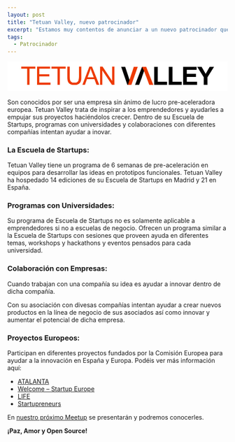 ```yaml
---
layout: post
title: "Tetuan Valley, nuevo patrocinador"
excerpt: "Estamos muy contentos de anunciar a un nuevo patrocinador que se ha unido para soportar este proyecto. Desde aquí queremos dar una calidad bienvenida a Tetuan Valley por ayudarnos a mejorar y crecer como comunidad."
tags: 
  - Patrocinador
---
```


<img class="post--masthead" src="/img/tetuanvalley.jpg" alt="Logo de Tetuan Valley">

Son conocidos por ser una empresa sin ánimo de lucro pre-aceleradora europea. Tetuan Valley trata de inspirar a los emprendedores y ayudarles a empujar sus proyectos haciéndolos crecer. Dentro de su Escuela de Startups, programas con universidades y colaboraciones con diferentes compañías intentan ayudar a inovar.

### La Escuela de Startups:

Tetuan Valley tiene un programa de 6 semanas de pre-aceleración en equipos para desarrollar las ideas en prototipos funcionales. Tetuan Valley ha hospedado 14 ediciones de su Escuela de Startups en Madrid y 21 en España.

### Programas con Universidades:

Su programa de Escuela de Startups no es solamente aplicable a emprendedores si no a escuelas de negocio. Ofrecen un programa similar a la Escuela de Startups con sesiones que proveen ayuda en diferentes temas, workshops y hackathons y eventos pensados para cada universidad.

### Colaboración con Empresas:

Cuando trabajan con una compañía su idea es ayudar a innovar dentro de dicha compañía.

Con su asociación con divesas compañías intentan ayudar a crear nuevos productos en la línea de negocio de sus asociados así como innovar y aumentar el potencial de dicha empresa.

### Proyectos Europeos:

Participan en diferentes proyectos fundados por la Comisión Europea para ayudar a la innovación en España y Europa. Podéis ver más información aquí:

+ <a class="link" href="http://tetuanvalley.com/2014/07/atalanta-project-an-overview-of-our-european-partners/" target="_blank">ATALANTA</a>
+ <a class="link" href="http://welcomestartup.eu/" target="_blank">Welcome – Startup Europe</a>
+ <a class="link" href="http://startupeuropeclub.eu/life_face/" target="_blank">LIFE</a>
+ <a class="link" href="http://erasmus-entrepreneurs.eu/" target="_blank">Startupreneurs</a>

En <a href="https://www.meetup.com/Open-Source-Weekends/events/235616954/" class="link">nuestro próximo Meetup</a> se presentarán y podremos conocerles.

**¡Paz, Amor y Open Source!**
